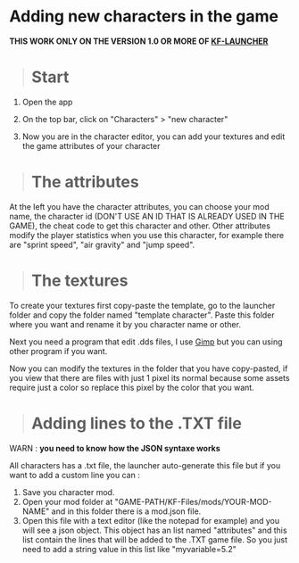 # Adding new characters in the game

**THIS WORK ONLY ON THE VERSION 1.0 OR MORE OF [KF-LAUNCHER](https://github.com/AntoineUserName/Kestrel-Fusion-Launcher/)**


> # Start

1. Open the app

2. On the top bar, click on "Characters" > "new character"

3. Now you are in the character editor, you can add your textures and edit the game attributes of your character


> # The attributes

At the left you have the character attributes, you can choose your mod name, the character id (DON'T USE AN ID THAT IS ALREADY USED IN THE GAME), the cheat code to get this character and other.
Other attributes modify the player statistics when you use this character, for example there are "sprint speed", "air gravity" and "jump speed".


> # The textures

To create your textures first copy-paste the template, go to the launcher folder and copy the folder named "template character".
Paste this folder where you want and rename it by you character name or other.

Next you need a program that edit .dds files, I use [Gimp](https://www.gimp.org/) but you can using other program if you want.

Now you can modify the textures in the folder that you have copy-pasted, if you view that there are files with just 1 pixel its normal because some assets require just a color so replace this pixel by the color that you want.


> # Adding lines to the .TXT file

WARN : **you need to know how the JSON syntaxe works**

All characters has a .txt file, the launcher auto-generate this file but if you want to add a custom line you can :

1. Save you character mod.
2. Open your mod folder at "GAME-PATH/KF-Files/mods/YOUR-MOD-NAME" and in this folder there is a mod.json file.
3. Open this file with a text editor (like the notepad for example) and you will see a json object. This object has an list named "attributes" and this list contain the lines that will be added to the .TXT game file. So you just need to add a string value in this list like "myvariable=5.2"